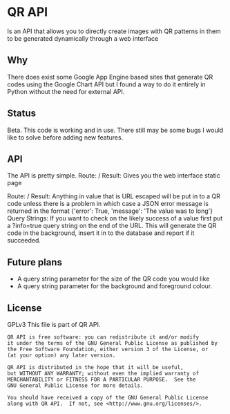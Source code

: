 # QR API
Is an API that allows you to directly create images with QR patterns in them to be generated dynamically through a web interface

## Why
There does exist some Google App Engine based sites that generate QR codes using the Google Chart API but I found a way to do it entirely in Python without the need for external API.

## Status
Beta. This code is working and in use. There still may be some bugs I would like to solve before adding new features.

## API
The API is pretty simple.
Route: /
Result: Gives you the web interface static page

Route: /<value>
Result: Anything in value that is URL escaped will be put in to a QR code unless there is a problem in which case a JSON error message is returned in the format {'error': True, 'message': 'The value was to long'}
Query Strings: If you want to check on the likely success of a value first put a ?info=true query string on the end of the URL. This will generate the QR code in the background, insert it in to the database and report if it succeeded.

## Future plans
* A query string parameter for the size of the QR code you would like
* A query string parameter for the background and foreground colour.

## License
GPLv3
    This file is part of QR API.

    QR API is free software: you can redistribute it and/or modify
    it under the terms of the GNU General Public License as published by
    the Free Software Foundation, either version 3 of the License, or
    (at your option) any later version.

    QR API is distributed in the hope that it will be useful,
    but WITHOUT ANY WARRANTY; without even the implied warranty of
    MERCHANTABILITY or FITNESS FOR A PARTICULAR PURPOSE.  See the
    GNU General Public License for more details.

    You should have received a copy of the GNU General Public License
    along with QR API.  If not, see <http://www.gnu.org/licenses/>.
